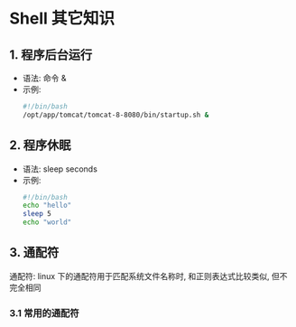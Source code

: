 # Shell 其它知识

## 1. 程序后台运行

* 语法: 命令 &
* 示例:
  ```bash
  #!/bin/bash
  /opt/app/tomcat/tomcat-8-8080/bin/startup.sh &
  ```

## 2. 程序休眠

* 语法: sleep seconds
* 示例:
  ```bash
  #!/bin/bash
  echo "hello"
  sleep 5
  echo "world"
  ```

## 3. 通配符
通配符: linux 下的通配符用于匹配系统文件名称时, 和正则表达式比较类似, 但不完全相同

### 3.1 常用的通配符


